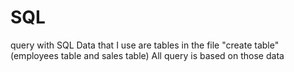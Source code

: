 # SQL
query with SQL
Data that I use are tables in the file "create table" (employees table and sales table)
All query is based on those data
